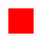 <!DOCTYPE html>
<html lang="en">
<head>
    <meta charset="UTF-8">
    <meta name="viewport" content="width=device-width, initial-scale=1.0">
    <title>Simple HTML Game</title>
    <style>
        body {
            margin: 0;
            overflow: hidden;
        }
        #gameCanvas {
            background-color: #f0f0f0;
            display: block;
        }
        #player {
            width: 50px;
            height: 50px;
            background-color: #ff0000;
            position: absolute;
            top: 50%;
            left: 50%;
            transform: translate(-50%, -50%);
        }
    </style>
</head>
<body>
    <canvas id="gameCanvas"></canvas>
    <div id="player"></div>
    <script>
        const canvas = document.getElementById('gameCanvas');
        const player = document.getElementById('player');
        const ctx = canvas.getContext('2d');
        let playerX = window.innerWidth / 2;
        let playerY = window.innerHeight / 2;
        const playerSpeed = 5;

        canvas.width = window.innerWidth;
        canvas.height = window.innerHeight;

        function update() {
            player.style.left = playerX + 'px';
            player.style.top = playerY + 'px';
        }

        function gameLoop() {
            update();
            requestAnimationFrame(gameLoop);
        }

        window.addEventListener('keydown', (e) => {
            switch (e.key) {
                case 'ArrowUp':
                    playerY -= playerSpeed;
                    break;
                case 'ArrowDown':
                    playerY += playerSpeed;
                    break;
                case 'ArrowLeft':
                    playerX -= playerSpeed;
                    break;
                case 'ArrowRight':
                    playerX += playerSpeed;
                    break;
            }
        });

        gameLoop();
    </script>
</body>
</html>
